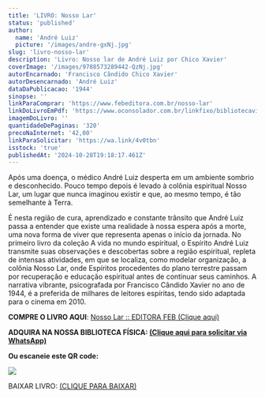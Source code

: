 ```yaml
---
title: 'LIVRO: Nosso Lar'
status: 'published'
author:
  name: 'André Luiz'
  picture: '/images/andre-gxNj.jpg'
slug: 'livro-nosso-lar'
description: 'Livro: Nosso lar de André Luiz por Chico Xavier'
coverImage: '/images/9788573289442-QzNj.jpg'
autorEncarnado: 'Francisco Cândido Chico Xavier'
autorDesencarnado: 'André Luiz'
dataDaPublicacao: '1944'
sinopse: ''
linkParaComprar: 'https://www.febeditora.com.br/nosso-lar'
linkDoLivroEmPdf: 'https://www.oconsolador.com.br/linkfixo/bibliotecavirtual/chicoxavier/nossolar.pdf'
imagemDoLivro: ''
quantidadeDePaginas: '320'
precoNaInternet: '42,00'
linkParaSolicitar: 'https://wa.link/4v0tbn'
isstock: 'true'
publishedAt: '2024-10-28T19:18:17.461Z'
---
```


Após uma doença, o médico André Luiz desperta em um ambiente sombrio e desconhecido. Pouco tempo depois é levado à colônia espiritual Nosso Lar, um lugar que nunca imaginou existir e que, ao mesmo tempo, é tão semelhante à Terra.

É nesta região de cura, aprendizado e constante trânsito que André Luiz passa a entender que existe uma realidade à nossa espera após a morte, uma nova forma de viver que representa apenas o início da jornada. No primeiro livro da coleção A vida no mundo espiritual, o Espírito André Luiz transmite suas observações e descobertas sobre a região espiritual, repleta de intensas atividades, em que se localiza, como modelar organização, a colônia Nosso Lar, onde Espíritos procedentes do plano terrestre passam por recuperação e educação espiritual antes de continuar seus caminhos. A narrativa vibrante, psicografada por Francisco Cândido Xavier no ano de 1944, é a preferida de milhares de leitores espíritas, tendo sido adaptada para o cinema em 2010.

**COMPRE O LIVRO AQUI**: [Nosso Lar :: EDITORA FEB (Clique aqui)](https://www.febeditora.com.br/nosso-lar)

**ADQUIRA NA NOSSA BIBLIOTECA FÍSICA: [(Clique aqui para solicitar via WhatsApp)](https://wa.link/4v0tbn)**

**Ou escaneie este QR code:**

![](/images/wa.link_4v0tbn-c0MD.png)

BAIXAR LIVRO: [(CLIQUE PARA BAIXAR)](https://www.oconsolador.com.br/linkfixo/bibliotecavirtual/chicoxavier/nossolar.pdf)